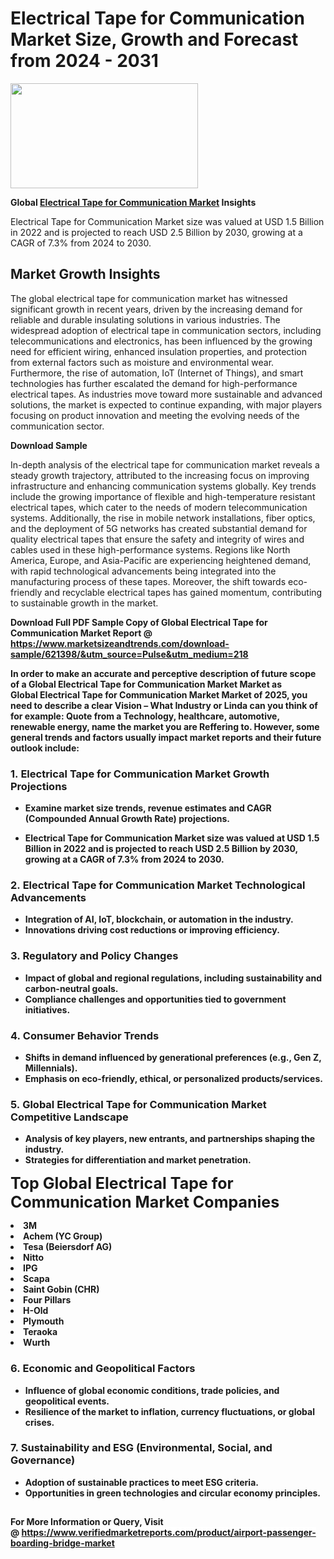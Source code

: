 <H1>Electrical Tape for Communication Market Size, Growth and Forecast from 2024 - 2031</H1><img class="aligncenter size-medium wp-image-584254" src="https://thirdeyenews.in/wp-content/uploads/2024/09/Global-Market-Research-300x168.jpeg" alt="" width="300" height="168" /><p><strong>Global&nbsp;<a href="https://www.marketsizeandtrends.com/download-sample/621398/&amp;utm_source=Pulse&amp;utm_medium=218">Electrical Tape for Communication Market</a> Insights</strong></p><p>Electrical Tape for Communication Market size was valued at USD 1.5 Billion in 2022 and is projected to reach USD 2.5 Billion by 2030, growing at a CAGR of 7.3% from 2024 to 2030.</p><p><h2>Market Growth Insights</h2> <p>The global electrical tape for communication market has witnessed significant growth in recent years, driven by the increasing demand for reliable and durable insulating solutions in various industries. The widespread adoption of electrical tape in communication sectors, including telecommunications and electronics, has been influenced by the growing need for efficient wiring, enhanced insulation properties, and protection from external factors such as moisture and environmental wear. Furthermore, the rise of automation, IoT (Internet of Things), and smart technologies has further escalated the demand for high-performance electrical tapes. As industries move toward more sustainable and advanced solutions, the market is expected to continue expanding, with major players focusing on product innovation and meeting the evolving needs of the communication sector.</p> <p><strong>Download Sample</strong></p> <p>In-depth analysis of the electrical tape for communication market reveals a steady growth trajectory, attributed to the increasing focus on improving infrastructure and enhancing communication systems globally. Key trends include the growing importance of flexible and high-temperature resistant electrical tapes, which cater to the needs of modern telecommunication systems. Additionally, the rise in mobile network installations, fiber optics, and the deployment of 5G networks has created substantial demand for quality electrical tapes that ensure the safety and integrity of wires and cables used in these high-performance systems. Regions like North America, Europe, and Asia-Pacific are experiencing heightened demand, with rapid technological advancements being integrated into the manufacturing process of these tapes. Moreover, the shift towards eco-friendly and recyclable electrical tapes has gained momentum, contributing to sustainable growth in the market.</p> <p><strong></p><p><span class=""><strong>Download Full PDF Sample Copy of Global Electrical Tape for Communication Market Report</strong> @ <a href="https://www.marketsizeandtrends.com/download-sample/621398/&amp;utm_source=Pulse&amp;utm_medium=218" target="_blank">https://www.marketsizeandtrends.com/download-sample/621398/&amp;utm_source=Pulse&amp;utm_medium=218</a></span></p><p>In order to make an accurate and perceptive description of future scope of a Global&nbsp;Electrical Tape for Communication Market Market as Global&nbsp;Electrical Tape for Communication Market Market of 2025, you need to describe a clear Vision &ndash; What Industry or Linda can you think of for example: Quote from a Technology, healthcare, automotive, renewable energy, name the market you are Reffering to. However, some general trends and factors usually impact market reports and their future outlook include:</p><h3>1.&nbsp;<strong>Electrical Tape for Communication Market Growth Projections</strong></h3><ul><li>Examine market size trends, revenue estimates and CAGR (Compounded Annual Growth Rate) projections.</li><li><p>Electrical Tape for Communication Market size was valued at USD 1.5 Billion in 2022 and is projected to reach USD 2.5 Billion by 2030, growing at a CAGR of 7.3% from 2024 to 2030.</p></li></ul><h3>2.&nbsp;<strong>Electrical Tape for Communication Market Technological Advancements</strong></h3><ul><li>Integration of AI, IoT, blockchain, or automation in the industry.</li><li>Innovations driving cost reductions or improving efficiency.</li></ul><h3>3.&nbsp;<strong>Regulatory and Policy Changes</strong></h3><ul><li>Impact of global and regional regulations, including sustainability and carbon-neutral goals.</li><li>Compliance challenges and opportunities tied to government initiatives.</li></ul><h3>4.&nbsp;<strong>Consumer Behavior Trends</strong></h3><ul><li>Shifts in demand influenced by generational preferences (e.g., Gen Z, Millennials).</li><li>Emphasis on eco-friendly, ethical, or personalized products/services.</li></ul><h3>5.&nbsp;<strong>Global Electrical Tape for Communication Market Competitive Landscape</strong></h3><ul><li>Analysis of key players, new entrants, and partnerships shaping the industry.</li><li>Strategies for differentiation and market penetration.</li></ul><p data-pm-slice="1 1 []"><span style="color: inherit; font-family: inherit; font-size: 25px;">Top Global Electrical Tape for Communication Market Companies</span></p><div class="" data-test-id=""><p><li>3M</li><li> Achem (YC Group)</li><li> Tesa (Beiersdorf AG)</li><li> Nitto</li><li> IPG</li><li> Scapa</li><li> Saint Gobin (CHR)</li><li> Four Pillars</li><li> H-Old</li><li> Plymouth</li><li> Teraoka</li><li> Wurth</li></p></div><h3>6.&nbsp;<strong>Economic and Geopolitical Factors</strong></h3><ul><li>Influence of global economic conditions, trade policies, and geopolitical events.</li><li>Resilience of the market to inflation, currency fluctuations, or global crises.</li></ul><h3>7.&nbsp;<strong>Sustainability and ESG (Environmental, Social, and Governance)</strong></h3><ul><li>Adoption of sustainable practices to meet ESG criteria.</li><li>Opportunities in green technologies and circular economy principles.</li></ul><h2><strong style="font-size: 14px;">For More Information or Query, Visit @&nbsp;</strong><a style="background-color: #ffffff; font-size: 14px;" href="https://www.marketsizeandtrends.com/report/electrical-tape-for-communication-market/" target="_blank">https://www.verifiedmarketreports.com/product/airport-passenger-boarding-bridge-market</a></h2>
